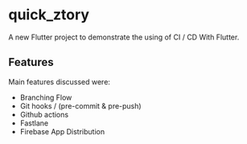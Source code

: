 # quick_ztory

A new Flutter project to demonstrate the using of CI / CD With Flutter.

## Features

Main features discussed were:

- Branching Flow
- Git hooks / (pre-commit & pre-push)
- Github actions
- Fastlane
- Firebase App Distribution

